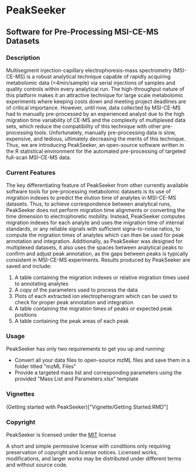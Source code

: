 # PeakSeeker
## Software for Pre-Processing MSI-CE-MS Datasets

### Description

Multisegment injection-capillary electrophoresis-mass spectrometry (MSI-CE-MS) is a robust analytical technique capable of rapidly acquiring metabolomic data (<4min/sample) via serial injections of samples and quality controls within every analytical run. The high-throughput nature of this platform makes it an attractive technique for large scale metabolomic experiments where keeping costs down and meeting project deadlines are of critical importance. However, until now, data collected by MSI-CE-MS had to manually pre-processed by an experienced analyst due to the high migration time variability of CE-MS and the complexity of multiplexed data sets, which reduce the compatibility of this technique with other pre-processing tools. Unfortunately, manually pre-processing data is slow, expensive, and tedious, ultimately decreasing the merits of this technique. Thus, we are introducing PeakSeeker, an open-source software written in the R statistical environment for the automated pre-processing of targeted full-scan MSI-CE-MS data.

### Current Features

The key differentiating feature of PeakSeeker from other currently available software tools for pre-processing metabolomic datasets is its use of migration indexes to predict the elution time of analytes in MSI-CE-MS datasets. Thus, to achieve correspondence between analytical runs, PeakSeeker does not perform migration time alignments or converting the time dimension to electrophoretic mobility. Instead, PeakSeeker computes migration indexes for each analyte and uses the migration time of internal standards, or any reliable signals with sufficient signa-to-noise ratios, to compute the migration times of analytes which can then be used for peak annotation and integration. Additionally, as PeakSeeker was designed for multiplexed datasets, it also uses the spaces between analytical peaks to confirm and adjust peak annotation, as the gaps between peaks is typically consistent in MSI-CE-MS experiments. Results produced by PeakSeeker are saved and include:

1. A table containing the migration indexes or relative migration times used to annotating analytes
2. A copy of the parameters used to process the data
3. Plots of each extracted ion electropherogram which can be used to check for proper peak annotation and integration
4. A table containing the migration times of peaks or expected peak positions
5. A table containing the peak areas of each peak

### Usage

PeakSeeker has only two requirements to get you up and running:
  * Convert all your data files to open-source mzML files and save them in a folder titled "mzML Files"
  * Provide a targeted mass list and corresponding parameters using the provided "Mass List and Parameters.xlsx" template

### Vignettes

(Getting started with PeakSeeker)["Vignette/Getting Started.RMD"]

### Copyright

PeakSeeker is licensed under the [MIT](https://choosealicense.com/licenses/mit/) license

A short and simple permissive license with conditions only requiring preservation of copyright and license notices. Licensed works, modifications, and larger works may be distributed under different terms and without source code.
